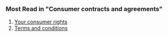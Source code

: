 ###  Most Read in "Consumer contracts and agreements"

  1. [ Your consumer rights ](/en/consumer/consumer-laws/your-consumer-rights/)
  2. [ Terms and conditions ](/en/consumer/consumer-laws/terms-and-conditions/)
